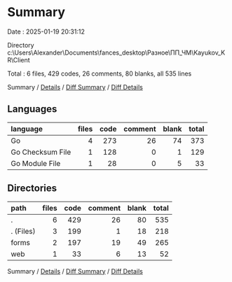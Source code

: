 # Summary

Date : 2025-01-19 20:31:12

Directory c:\\Users\\Alexander\\Documents\\fances_desktop\\Разное\\ПП_ЧМ\\Kayukov_KR\\Client

Total : 6 files,  429 codes, 26 comments, 80 blanks, all 535 lines

Summary / [Details](details.md) / [Diff Summary](diff.md) / [Diff Details](diff-details.md)

## Languages
| language | files | code | comment | blank | total |
| :--- | ---: | ---: | ---: | ---: | ---: |
| Go | 4 | 273 | 26 | 74 | 373 |
| Go Checksum File | 1 | 128 | 0 | 1 | 129 |
| Go Module File | 1 | 28 | 0 | 5 | 33 |

## Directories
| path | files | code | comment | blank | total |
| :--- | ---: | ---: | ---: | ---: | ---: |
| . | 6 | 429 | 26 | 80 | 535 |
| . (Files) | 3 | 199 | 1 | 18 | 218 |
| forms | 2 | 197 | 19 | 49 | 265 |
| web | 1 | 33 | 6 | 13 | 52 |

Summary / [Details](details.md) / [Diff Summary](diff.md) / [Diff Details](diff-details.md)